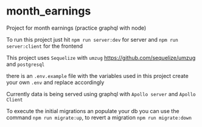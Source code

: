 # month_earnings
Project for month earnings (practice graphql with node)

To run this project just hit `npm run server:dev` for server and `npm run server:client` for the frontend

This project uses `Sequelize` with `umzug` https://github.com/sequelize/umzug and `postgresql`

there is an `.env.example` file with the variables used in this project create your own `.env` and replace accordingly

Currently data is being served using graphql with `Apollo server` and `Apollo Client` 

To execute the initial migrations an populate your db you can use the command `npm run migrate:up`, to revert a migration `npm run migrate:down `


